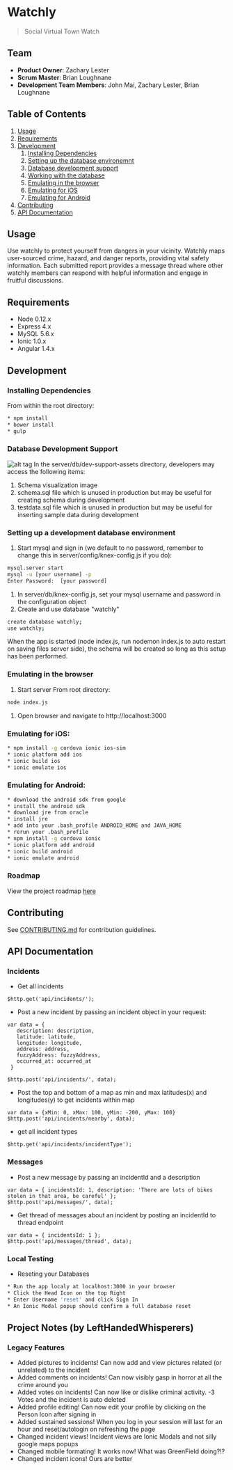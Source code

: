 # Watchly

> Social Virtual Town Watch

## Team

  - __Product Owner__: Zachary Lester
  - __Scrum Master__: Brian Loughnane
  - __Development Team Members__: John Mai, Zachary Lester, Brian Loughnane

## Table of Contents

1. [Usage](#Usage)
1. [Requirements](#requirements)
1. [Development](#development)
    1. [Installing Dependencies](#installing-dependencies)
    1. [Setting up the database environemnt](#setting-up-the-database-environment)
    1. [Database development support](#database-development-support)
    1. [Working with the database](#working-with-the-database)
    1. [Emulating in the browser](#emulating-in-the-brower)
    1. [Emulating for iOS](#emulating-for-ios)
    1. [Emulating for Android](#emulating-for-android)
1. [Contributing](#contributing)
1. [API Documentation](#api-documentation)

## Usage
Use watchly to protect yourself from dangers in your vicinity.  Watchly maps user-sourced
crime, hazard, and danger reports, providing vital safety information.  Each submitted report
provides a message thread where other watchly members can respond with helpful information
and engage in fruitful discussions.

## Requirements

- Node 0.12.x
- Express 4.x
- MySQL 5.6.x
- Ionic 1.0.x
- Angular 1.4.x

## Development

### Installing Dependencies

From within the root directory:
```sh
* npm install
* bower install
* gulp
```

### Database Development Support
![alt tag](https://raw.github.com/BrianLoughnane/watchly/doc/server/db/schema_design.png)
In the server/db/dev-support-assets directory, developers may access the following items:
  1. Schema visualization image
  1. schema.sql file which is unused in production but may be useful for creating schema during development
  1. testdata.sql file which is unused in production but may be useful for inserting sample data during development

### Setting up a development database environment
1. Start mysql and sign in (we default to no password, remember to change this in server/config/knex-config.js if you do):
```sh
mysql.server start
mysql -u [your username] -p
Enter Password:  [your password]
```
1. In server/db/knex-config.js, set your mysql username and password in the configuration object
1. Create and use database "watchly"
```sh
create database watchly;
use watchly;
```
When the app is started (node index.js, run nodemon index.js to auto restart on saving files server side), the schema will be created so long as this setup has been performed.

### Emulating in the browser
1. Start server
From root directory:
```sh
node index.js
```
1. Open browser and navigate to http://localhost:3000

### Emulating for iOS:
```sh
* npm install -g cordova ionic ios-sim
* ionic platform add ios
* ionic build ios
* ionic emulate ios
```

### Emulating for Android:
```sh
* download the android sdk from google
* install the android sdk
* download jre from oracle
* install jre
* add into your .bash_profile ANDROID_HOME and JAVA_HOME
* rerun your .bash_profile
* npm install -g cordova ionic
* ionic platform add android
* ionic build android
* ionic emulate android
```

### Roadmap

View the project roadmap [here](https://github.com/RealisticJackdaw/watchly/issues)


## Contributing

See [CONTRIBUTING.md](CONTRIBUTING.md) for contribution guidelines.


## API Documentation

### Incidents

* Get all incidents
```
$http.get('api/incidents/');
```

* Post a new incident by passing an incident object in your request:
```
var data = { 
   description: description,
   latitude: latitude, 
   longitude: longitude,
   address: address,
   fuzzyAddress: fuzzyAddress,
   occurred_at: occurred_at
 }

$http.post('api/incidents/', data);
```

* Post the top and bottom of a map as min and max latitudes(x) and longitudes(y) to get incidents within map
```
var data = {xMin: 0, xMax: 100, yMin: -200, yMax: 100} 
$http.post('api/incidents/nearby', data);
```
* get all incident types
```
$http.get('api/incidents/incidentType');
```
### Messages

* Post a new message by passing an incidentId and a description
```
var data = { incidentsId: 1, description: 'There are lots of bikes stolen in that area, be careful' };
$http.post('api/messages/', data);
```

* Get thread of messages about an incident by posting an incidentId to thread endpoint
```
var data = { incidentsId: 1 };
$http.post('api/messages/thread', data);
```
### Local Testing

* Reseting your Databases

```sh
* Run the app localy at localhost:3000 in your browser
* Click the Head Icon on the top Right
* Enter Username 'reset' and click Sign In
* An Ionic Modal popup should confirm a full database reset
```

## Project Notes (by LeftHandedWhisperers)

### Legacy Features

- Added pictures to incidents! Can now add and view pictures related (or unrelated) to the incident
- Added comments on incidents! Can now visibly gasp in horror at all the crime around you
- Added votes on incidents! Can now like or dislike criminal activity. -3 Votes and the incident is auto deleted
- Added profile editing! Can now edit your profile by clicking on the Person Icon after signing in
- Added sustained sessions! When you log in your session will last for an hour and reset/autologin on refreshing the page
- Changed incident views! Incident views are Ionic Modals and not silly google maps popups
- Changed mobile formating! It works now! What was GreenField doing?!?
- Changed incident icons! Ours are better

